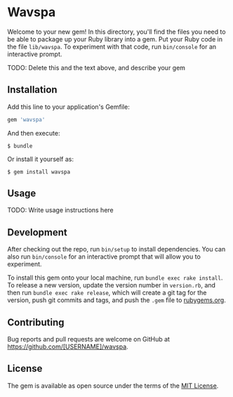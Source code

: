 # Wavspa

Welcome to your new gem! In this directory, you'll find the files you need to be able to package up your Ruby library into a gem. Put your Ruby code in the file `lib/wavspa`. To experiment with that code, run `bin/console` for an interactive prompt.

TODO: Delete this and the text above, and describe your gem

## Installation

Add this line to your application's Gemfile:

```ruby
gem 'wavspa'
```

And then execute:

    $ bundle

Or install it yourself as:

    $ gem install wavspa

## Usage

TODO: Write usage instructions here

## Development

After checking out the repo, run `bin/setup` to install dependencies. You can also run `bin/console` for an interactive prompt that will allow you to experiment.

To install this gem onto your local machine, run `bundle exec rake install`. To release a new version, update the version number in `version.rb`, and then run `bundle exec rake release`, which will create a git tag for the version, push git commits and tags, and push the `.gem` file to [rubygems.org](https://rubygems.org).

## Contributing

Bug reports and pull requests are welcome on GitHub at https://github.com/[USERNAME]/wavspa.

## License

The gem is available as open source under the terms of the [MIT License](https://opensource.org/licenses/MIT).
